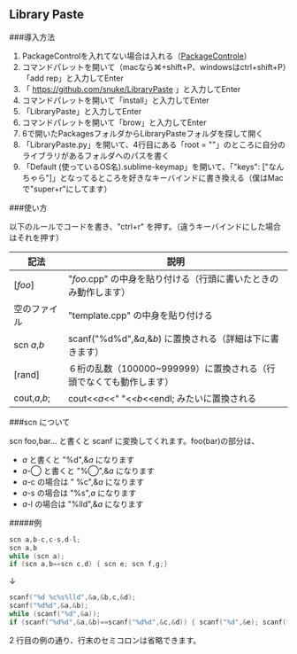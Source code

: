 Library Paste
----

###導入方法

1. PackageControlを入れてない場合は入れる（[PackageControle](https://packagecontrol.io/installation#st2)）
2. コマンドパレットを開いて（macなら⌘+shift+P、windowsはctrl+shift+P）「add rep」と入力してEnter
3. 「 https://github.com/snuke/LibraryPaste 」と入力してEnter
4. コマンドパレットを開いて「install」と入力してEnter
5. 「LibraryPaste」と入力してEnter
6. コマンドパレットを開いて「brow」と入力してEnter
7. 6で開いたPackagesフォルダからLibraryPasteフォルダを探して開く
8. 「LibraryPaste.py」を開いて、4行目にある「root = ""」のところに自分のライブラリがあるフォルダへのパスを書く
9. 「Default (使っているOS名).sublime-keymap」を開いて、「"keys": ["なんちゃら"]」となってるところを好きなキーバインドに書き換える（僕はMacで"super+r"にしてます）

###使い方

以下のルールでコードを書き、"ctrl+r" を押す。（違うキーバインドにした場合はそれを押す）

|記法|説明|
|---|---|
|[*foo*]|"*foo*.cpp" の中身を貼り付ける（行頭に書いたときのみ動作します）|
|空のファイル|"template.cpp" の中身を貼り付ける|
|scn *a*,*b*|scanf("%d%d",&*a*,&*b*) に置換される（詳細は下に書きます）|
|[rand]|６桁の乱数（100000~999999）に置換される（行頭でなくても動作します）|
|cout,*a*,*b*;|cout<<*a*<<" "<<*b*<<endl; みたいに置換される|

###scn について

scn foo,bar... と書くと scanf に変換してくれます。foo(bar)の部分は、

- *a* と書くと "%d",&*a* になります
- *a*-◯ と書くと "%◯",&*a* になります
- *a*-c の場合は " %c",&*a* になります
- *a*-s の場合は "%s",*a* になります
- *a*-l の場合は "%lld",&*a* になります


#####例

```c
scn a,b-c,c-s,d-l;
scn a,b
while (scn a);
if (scn a,b==scn c,d) { scn e; scn f,g;}
```
↓

```c
scanf("%d %c%s%lld",&a,&b,c,&d);
scanf("%d%d",&a,&b);
while (scanf("%d",&a));
if (scanf("%d%d",&a,&b)==scanf("%d%d",&c,&d)) { scanf("%d",&e); scanf("%d%d",&f,&g);}
```

2 行目の例の通り、行末のセミコロンは省略できます。
